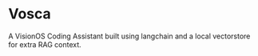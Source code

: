 # Vosca
A VisionOS Coding Assistant built using langchain and a local vectorstore for extra RAG context.
